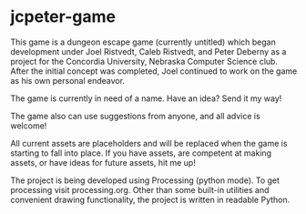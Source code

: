 # jcpeter-game
This game is a dungeon escape game (currently untitled) which began development under Joel Ristvedt, Caleb Ristvedt, and Peter Deberny as a project for the Concordia University, Nebraska Computer Science club. After the initial concept was completed, Joel continued to work on the game as his own personal endeavor. 

The game is currently in need of a name. Have an idea? Send it my way!

The game also can use suggestions from anyone, and all advice is welcome!

All current assets are placeholders and will be replaced when the game is starting to fall into place. If you have assets, are competent at making assets, or have ideas for future assets, hit me up!

The project is being developed using Processing (python mode). To get processing visit processing.org. Other than some built-in utilities and convenient drawing functionality, the project is written in readable Python. 
